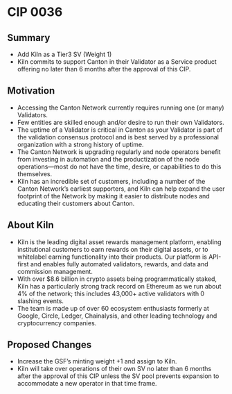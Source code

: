# CIP 0036

## Summary

- Add Kiln as a Tier3 SV (Weight 1)
- Kiln commits to support Canton in their Validator as a Service product offering no later than 6 months after the approval of this CIP.

## Motivation

- Accessing the Canton Network currently requires running one (or many) Validators.
- Few entities are skilled enough and/or desire to run their own Validators.
- The uptime of a Validator is critical in Canton as your Validator is part of the validation consensus protocol and is best served by a professional organization with a strong history of uptime.
- The Canton Network is upgrading regularly and node operators benefit from investing in automation and the productization of the node operations—most do not have the time, desire, or capabilities to do this themselves.
- Kiln has an incredible set of customers, including a number of the Canton Network’s earliest supporters, and Kiln can help expand the user footprint of the Network by making it easier to distribute nodes and educating their customers about Canton.

## About Kiln

- Kiln is the leading digital asset rewards management platform, enabling institutional customers to earn rewards on their digital assets, or to whitelabel earning functionality into their products. Our platform is API-first and enables fully automated validators, rewards, and data and commission management.
- With over $8.6 billion in crypto assets being programmatically staked, Kiln has a particularly strong track record on Ethereum as we run about 4% of the network; this includes 43,000+ active validators with 0 slashing events.
- The team is made up of over 60 ecosystem enthusiasts formerly at Google, Circle, Ledger, Chainalysis, and other leading technology and cryptocurrency companies.

## Proposed Changes

- Increase the GSF’s minting weight +1 and assign to Kiln.
- Kiln will take over operations of their own SV no later than 6 months after the approval of this CIP unless the SV pool prevents expansion to accommodate a new operator in that time frame.
